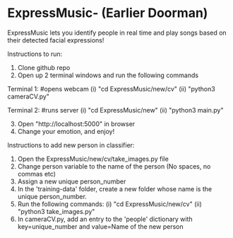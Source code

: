 # ExpressMusic- (Earlier Doorman)

ExpressMusic lets you identify people in real time and play songs based on their detected facial expressions!

Instructions to run:
1. Clone github repo
2. Open up 2 terminal windows and run the following commands
  
  Terminal 1:   #opens webcam
  (i) "cd ExpressMusic/new/cv"
  (ii) "python3 cameraCV.py"
  
  Terminal 2:   #runs server
  (i) "cd ExpressMusic/new"
  (ii) "python3 main.py"
  
3. Open "http://localhost:5000" in browser
4. Change your emotion, and enjoy!
  
  
  
Instructions to add new person in classifier:
1. Open the ExpressMusic/new/cv/take_images.py file
2. Change person variable to the name of the person (No spaces, no commas etc)
3. Assign a new unique person_number
4. In the 'training-data' folder, create a new folder whose name is the unique person_number.
5. Run the following commands:
      (i) "cd ExpressMusic/new/cv"
      (ii) "python3 take_images.py"
6. In cameraCV.py, add an entry to the 'people' dictionary with key=unique_number and value=Name of the new person

